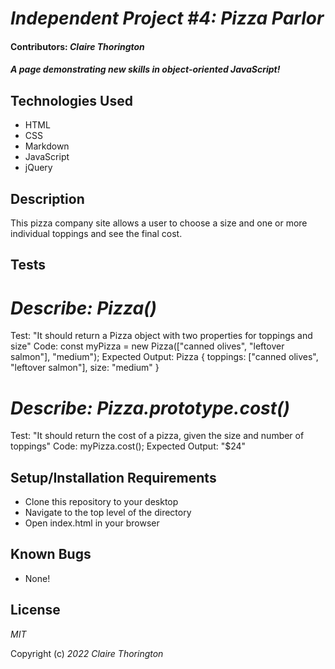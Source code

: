 # _Independent Project #4: Pizza Parlor_

#### Contributors: _**Claire Thorington**_

#### _A page demonstrating new skills in object-oriented JavaScript!_


## Technologies Used

* HTML
* CSS
* Markdown
* JavaScript
* jQuery

## Description

This pizza company site allows a user to choose a size and one or more individual toppings and see the final cost.

## Tests

# _Describe: Pizza()_

Test: "It should return a Pizza object with two properties for toppings and size"
Code: const myPizza = new Pizza(["canned olives", "leftover salmon"], "medium");
Expected Output: Pizza { toppings: ["canned olives", "leftover salmon"], size: "medium" }

# _Describe: Pizza.prototype.cost()_

Test: "It should return the cost of a pizza, given the size and number of toppings"
Code: myPizza.cost();
Expected Output: "$24"


## Setup/Installation Requirements

* Clone this repository to your desktop
* Navigate to the top level of the directory
* Open index.html in your browser

## Known Bugs

* None!

## License

_MIT_

Copyright (c) _2022_ _Claire Thorington_
